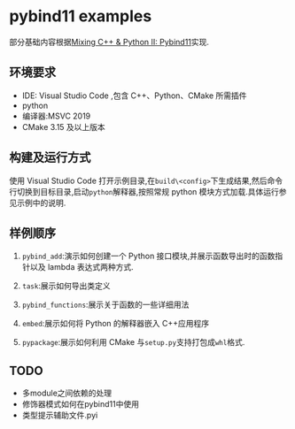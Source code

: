 # pybind11 examples

部分基础内容根据[Mixing C++ & Python II: Pybind11](https://www.slideshare.net/corehard_by/mixing-c-python-ii-pybind11)实现.

## 环境要求

- IDE: Visual Studio Code ,包含 C++、Python、CMake 所需插件
- python
- 编译器:MSVC 2019
- CMake 3.15 及以上版本

## 构建及运行方式

使用 Visual Studio Code 打开示例目录,在`build\<config>`下生成结果,然后命令行切换到目标目录,启动`python`解释器,按照常规 python 模块方式加载.具体运行参见示例中的说明.

## 样例顺序

1. `pybind_add`:演示如何创建一个 Python 接口模块,并展示函数导出时的函数指针以及 lambda 表达式两种方式.

2. `task`:展示如何导出类定义

3. `pybind_functions`:展示关于函数的一些详细用法

4. `embed`:展示如何将 Python 的解释器嵌入 C++应用程序

5. `pypackage`:展示如何利用 CMake 与`setup.py`支持打包成`whl`格式.

## TODO

- 多module之间依赖的处理
- 修饰器模式如何在pybind11中使用
- 类型提示辅助文件.pyi